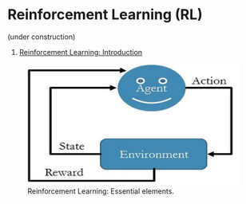 # Reinforcement Learning (RL)
(under construction)
1) <a href="./RL-introduction.ipynb">Reinforcement Learning: Introduction</a>
<figure>
<img alt="RL: Essential elements" src="./Media/RL-intro.jpg" with="50%">
<figcaption>Reinforcement Learning: Essential elements.</figcaption>
</figure>